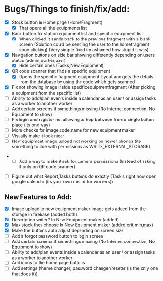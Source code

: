 # Bugs/Things to finish/fix/add:

- [x] Stock button in Home page  (HomeFragment)
	- [x] That opens all the equipments list
- [x] Back button for station equipment list and specific equipment list
	- [x] When clicked it sends back to the previous fragment with a blank screen (Solution could be sending the user to the homefragment upon clicking) (Very simple fixed im ashamed how stupid it was)
- [x] Navigation buttons on side bar showing differently depending on users status (admin,worker,user)
	- [x] Hide certain ones (Tasks,New Equipment)
- [x] QR code scanner that finds a specific equipment
	- [x] Opens the specific fragment equipment layout and gets the details from the database by using the code which gets scanned
- [x] Fix not showing image inside specificequipmentfragment (After picking a equipment from the specific list)
- [ ] Abillity to add/plan events inside a calendar as an user / or assign tasks as a worker to another worker
- [ ] Add certain screens if somethings missing (No Internet connection, No Equipment to show)
- [ ] Fix login and register not allowing to hop between from a single button place (its one way)
- [ ] More checks for image,code,name for new equipment maker
- [ ] Visually make it look nicer
- [ ] New equipment image upload not working on newer phones (its something to due with permissions as WRITE_EXTERNAL_STORAGE)
- - [ ] Add a way to make it ask for camera permissions (Instead of asking it only on QR code scanner)
- [ ] Figure out what Report,Tasks buttons do exactly (Task's right now open google calendar (its your own meant for workers))

## New Features to Add:

- [x] Image upload to new equipment maker image gets added from the storage in firebase (added both)
- [x] Description writer? In New Equipment maker (added)
- [x] Max stock they choose In New Equipment maker (added crit,min,max)
- [x] Make the buttons auto adjust depending on screen size
- [ ] Add a forgot password button to login screen
- [ ] Add certain screens if somethings missing (No Internet connection, No Equipment to show)
- [ ] Ability to add/plan events inside a calendar as an user / or assign tasks as a worker to another worker
- [ ] Add icons to the home page buttons
- [ ] Add settings (theme changer, password changer/reseter (is the only one that does it))
